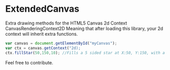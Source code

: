 # ExtendedCanvas
Extra drawing methods for the HTML5 Canvas 2d Context CanvasRenderingContext2D 
Meaning that after loading this library, your 2d context will inherit extra functions.

```javascript
var canvas = document.getElementById("myCanvas");
var ctx = canvas.getContext("2d);
ctx.fillStar(50,150,10); //Fills a 5 sided star at X:50, Y:150, with a radius of 10.
```

Feel free to contribute.
